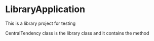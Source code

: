 # LibraryApplication
This is a library project for testing

CentralTendency class is the library class and it contains the method 
